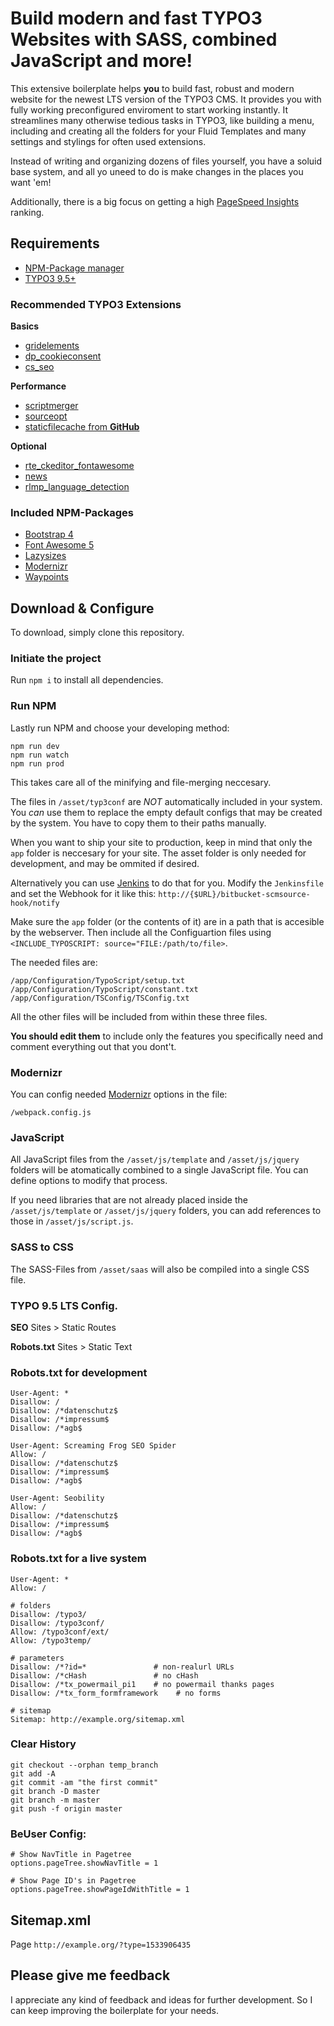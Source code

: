 # Build modern and fast TYPO3 Websites with SASS, combined JavaScript and more!

This extensive boilerplate helps **you** to build fast, robust and modern website for the newest LTS version of the TYPO3 CMS. It provides you with fully working preconfigured enviroment to start working instantly. It streamlines many otherwise tedious tasks in TYPO3, like building a menu, including and creating all the folders for your Fluid Templates and many settings and stylings for often used extensions. 

Instead of writing and organizing dozens of files yourself, you have a soluid base system, and all yo uneed to do is make changes in the places you want 'em!

Additionally, there is a big focus on getting a high [PageSpeed Insights](https://developers.google.com/speed/pagespeed/insights/) ranking.  

## Requirements
- [NPM-Package manager](https://nodejs.org/)
- [TYPO3 9.5+](https://typo3.org/download/)

### Recommended TYPO3 Extensions
**Basics**
- [gridelements](https://extensions.typo3.org/extension/gridelements/)
- [dp_cookieconsent](https://github.com/DirkPersky/typo3-dp_cookieconsent)
- [cs_seo](https://extensions.typo3.org/extension/cs_seo/)

**Performance**
- [scriptmerger](https://extensions.typo3.org/extension/scriptmerger/)
- [sourceopt](https://extensions.typo3.org/extension/sourceopt/)
- [staticfilecache from **GitHub**](https://github.com/lochmueller/staticfilecache/)

**Optional**
- [rte_ckeditor_fontawesome](https://github.com/DirkPersky/typo3-rte-ckeditor-fontawesome)
- [news](https://extensions.typo3.org/extension/news/)
- [rlmp_language_detection](https://extensions.typo3.org/extension/rlmp_language_detection/)


### Included NPM-Packages
- [Bootstrap 4](http://getbootstrap.com/)
- [Font Awesome 5](https://fontawesome.com/)
- [Lazysizes](https://github.com/aFarkas/lazysizes)
- [Modernizr](https://modernizr.com)
- [Waypoints](http://imakewebthings.com/waypoints/)

## Download & Configure
To download, simply clone this repository.

### Initiate the project
Run `npm i` to install all dependencies.

### Run NPM
Lastly run NPM and choose your developing method:
```
npm run dev
npm run watch
npm run prod
```

This takes care all of the minifying and file-merging neccesary.

The files in `/asset/typ3conf` are *NOT* automatically included in your system. You *can* use them to replace the empty default configs that may be created by the system. You have to copy them to their paths manually.

When you want to ship your site to production, keep in mind that only the `app` folder is neccesary for your site. The asset folder is only needed for development, and may be ommited if desired. 

Alternatively you can use [Jenkins](https://jenkins.io/) to do that for you. Modify the `Jenkinsfile` and set the Webhook for it like this: `http://{$URL}/bitbucket-scmsource-hook/notify`

Make sure the `app` folder (or the contents of it) are in a path that is accesible by the webserver. Then include all the Configuartion files using `<INCLUDE_TYPOSCRIPT: source="FILE:/path/to/file>`.

The needed files are:
```
/app/Configuration/TypoScript/setup.txt
/app/Configuration/TypoScript/constant.txt
/app/Configuration/TSConfig/TSConfig.txt
```
All the other files will be included from within these three files.

**You should edit them** to include only the features you specifically need and comment everything out that you dont't.

### Modernizr
You can config needed [Modernizr](https://modernizr.com/) options in the file:
```
/webpack.config.js
```

### JavaScript
All JavaScript files from the `/asset/js/template` and `/asset/js/jquery` folders will be atomatically combined to a single JavaScript file. You can define options to modify that process.

If you need libraries that are not already placed inside the `/asset/js/template` or `/asset/js/jquery` folders, you can add references to those in `/asset/js/script.js`.

### SASS to CSS
The SASS-Files from `/asset/saas` will also be compiled into a single CSS file.

### TYPO 9.5 LTS Config.

**SEO**
Sites > Static Routes

**Robots.txt**
Sites > Static Text

### Robots.txt for development
```
User-Agent: *
Disallow: /
Disallow: /*datenschutz$
Disallow: /*impressum$
Disallow: /*agb$

User-Agent: Screaming Frog SEO Spider
Allow: /
Disallow: /*datenschutz$
Disallow: /*impressum$
Disallow: /*agb$

User-Agent: Seobility
Allow: /
Disallow: /*datenschutz$
Disallow: /*impressum$
Disallow: /*agb$
```

### Robots.txt for a live system
```
User-Agent: *
Allow: /

# folders
Disallow: /typo3/
Disallow: /typo3conf/
Allow: /typo3conf/ext/
Allow: /typo3temp/

# parameters
Disallow: /*?id=*               # non-realurl URLs
Disallow: /*cHash               # no cHash
Disallow: /*tx_powermail_pi1    # no powermail thanks pages
Disallow: /*tx_form_formframework    # no forms

# sitemap
Sitemap: http://example.org/sitemap.xml
```

### Clear History
```
git checkout --orphan temp_branch
git add -A
git commit -am "the first commit"
git branch -D master
git branch -m master
git push -f origin master
```

### BeUser Config:
```
# Show NavTitle in Pagetree
options.pageTree.showNavTitle = 1

# Show Page ID's in Pagetree
options.pageTree.showPageIdWithTitle = 1
```

## Sitemap.xml
Page
```http://example.org/?type=1533906435```

## Please give me feedback

I appreciate any kind of feedback and ideas for further development. So I can keep improving the boilerplate for your needs.
